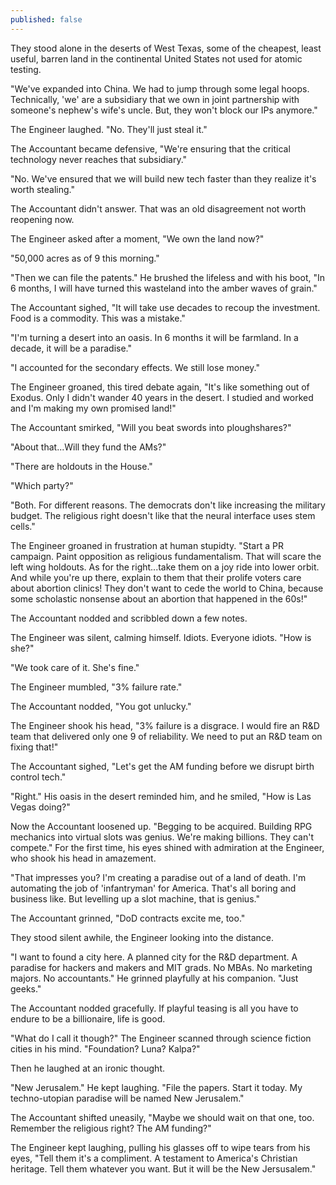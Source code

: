 ```yaml
---
published: false
---
```

They stood alone in the deserts of West Texas, some of the cheapest, least useful, barren land in the continental United States not used for atomic testing. 

"We've expanded into China. We had to jump through some legal hoops. Technically, 'we' are a subsidiary that we own in joint partnership with someone's nephew's wife's uncle. But, they won't block our IPs anymore."

The Engineer laughed. "No. They'll just steal it." 

The Accountant became defensive, "We're ensuring that the critical technology never reaches that subsidiary." 

"No. We've ensured that we will build new tech faster than they realize it's worth stealing."

The Accountant didn't answer. That was an old disagreement not worth reopening now. 

The Engineer asked after a moment, "We own the land now?" 

"50,000 acres as of 9 this morning."

"Then we can file the patents." He brushed the lifeless and with his boot, "In 6 months, I will have turned this wasteland into the amber waves of grain." 

The Accountant sighed, "It will take use decades to recoup the investment. Food is a commodity. This was a mistake." 

"I'm turning a desert into an oasis. In 6 months it will be farmland. In a decade, it will be a paradise." 

"I accounted for the secondary effects. We still lose money." 

The Engineer groaned, this tired debate again, "It's like something out of Exodus. Only I didn't wander 40 years in the desert. I studied and worked and I'm making my own promised land!"

The Accountant smirked, "Will you beat swords into ploughshares?"

"About that...Will they fund the AMs?"

"There are holdouts in the House."

"Which party?"

"Both. For different reasons. The democrats don't like increasing the military budget. The religious right doesn't like that the neural interface uses stem cells."

The Engineer groaned in frustration at human stupidty. "Start a PR campaign. Paint opposition as religious fundamentalism. That will scare the left wing holdouts. As for the right...take them on a joy ride into lower orbit. And while you're up there, explain to them that their prolife voters care about abortion clinics! They don't want to cede the world to China, because some scholastic nonsense about an abortion that happened in the 60s!"

The Accountant nodded and scribbled down a few notes. 

The Engineer was silent, calming himself. Idiots. Everyone idiots. "How is she?"

"We took care of it. She's fine." 

The Engineer mumbled, "3% failure rate." 

The Accountant nodded, "You got unlucky." 

The Engineer shook his head, "3% failure is a disgrace. I would fire an R&D team that delivered only one 9 of reliability. We need to put an R&D team on fixing that!" 

The Accountant sighed, "Let's get the AM funding before we disrupt birth control tech." 

"Right." His oasis in the desert reminded him, and he smiled, "How is Las Vegas doing?" 

Now the Accountant loosened up. "Begging to be acquired. Building RPG mechanics into virtual slots was genius. We're making billions. They can't compete." For the first time, his eyes shined with admiration at the Engineer, who shook his head in amazement.

"That impresses you? I'm creating a paradise out of a land of death. I'm automating the job of 'infantryman' for America. That's all boring and business like. But levelling up a slot machine, that is genius."

The Accountant grinned, "DoD contracts excite me, too."

They stood silent awhile, the Engineer looking into the distance.

"I want to found a city here. A planned city for the R&D department. A paradise for hackers and makers and MIT grads. No MBAs. No marketing majors. No accountants." He grinned playfully at his companion. "Just geeks." 

The Accountant nodded gracefully. If playful teasing is all you have to endure to be a billionaire,  life is good. 

"What do I call it though?" The Engineer scanned through science fiction cities in his mind. "Foundation? Luna? Kalpa?" 

Then he laughed at an ironic thought. 

"New Jerusalem." He kept laughing. "File the papers. Start it today. My techno-utopian paradise will be named New Jerusalem." 

The Accountant shifted uneasily, "Maybe we should wait on that one, too. Remember the religious right? The AM funding?" 

The Engineer kept laughing, pulling his glasses off to wipe tears from his eyes, "Tell them it's a compliment. A testament to America's Christian heritage. Tell them whatever you want. But it will be the New Jersusalem."

